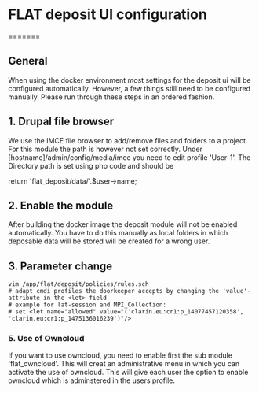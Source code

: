 # FLAT deposit UI configuration #

=======
## General ##
When using the docker environment most settings for the deposit ui will be configured automatically. However, a few things still need to be configured manually. Please run through these steps in an ordered fashion.



## 1. Drupal file browser ##

We use the IMCE file browser to add/remove files and folders to a project. For this module the path is however not set correctly. Under [hostname]/admin/config/media/imce you need to edit profile 'User-1'. The Directory path is set using php code and should be

return 'flat_deposit/data/'.$user->name;


## 2. Enable the module ##
After building the docker image the deposit module will not be enabled automatically. You have to do this manually as local folders in which deposable data will be stored will be created for a wrong user.



## 3. Parameter change ##

```
vim /app/flat/deposit/policies/rules.sch
# adapt cmdi profiles the doorkeeper accepts by changing the 'value'-attribute in the <let>-field
# example for lat-session and MPI_Collection:
# set <let name="allowed" value="('clarin.eu:cr1:p_14077457120358', 'clarin.eu:cr1:p_1475136016239')"/>

```


### 5. Use of Owncloud ###
If you want to use owncloud, you need to enable first the sub module 'flat_owncloud'. This will creat an administrative menu in which you can activate the use of owncloud. This will give each user the option to enable owncloud which is adminstered in the users profile.



